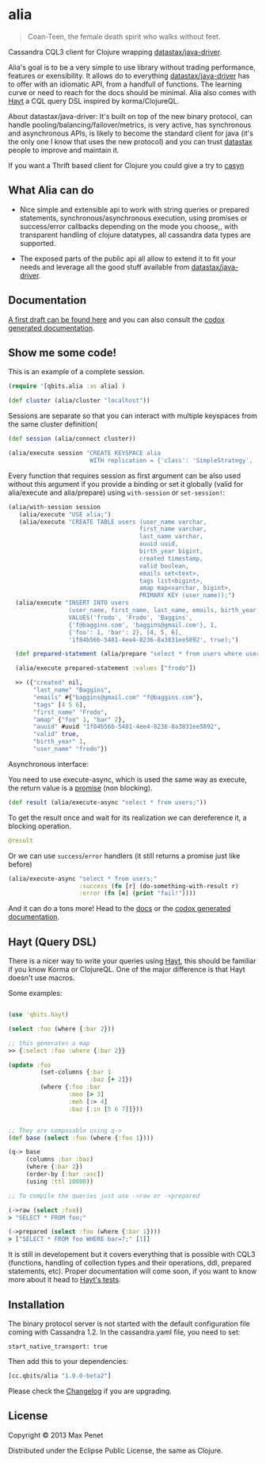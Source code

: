 # alia
<!-- [![Build Status](https://secure.travis-ci.org/mpenet/alia.png?branch=master)](http://travis-ci.org/mpenet/alia) -->

> Coan-Teen, the female death spirit who walks without feet.

Cassandra CQL3 client for Clojure wrapping [datastax/java-driver](https://github.com/datastax/java-driver).

Alia's goal is to be a very simple to use library without trading
performance, features or exensibility.
It allows do to everything
[datastax/java-driver](https://github.com/datastax/java-driver) has to offer
with an idiomatic API, from a handfull of functions. The learning
curve or need to reach for the docs should be minimal.
Alia also comes with [Hayt](#hayt-query-dsl) a CQL query DSL inspired
by korma/ClojureQL.

About datastax/java-driver:
It's built on top of the new binary protocol, can handle
pooling/balancing/failover/metrics, is very active, has synchronous and
asynchronous APIs, is likely to become the standard client for java
(it's the only one I know that uses the new protocol) and you can
trust [datastax](http://datastax.com/) people to improve and maintain
it.

If you want a Thrift based client for Clojure you could give a try to
[casyn](https://github.com/mpenet/casyn)

## What Alia can do

* Nice simple and extensible api to work with string queries or
  prepared statements, synchronous/asynchronous execution, using
  promises or success/error callbacks depending on the mode you
  choose,, with transparent handling of clojure datatypes, all
  cassandra data types are supported.


* The exposed parts of the public api all allow to extend it to fit
  your needs and leverage all the good stuff available from
  [datastax/java-driver](https://github.com/datastax/java-driver).

## Documentation

[A first draft can be found here](https://github.com/mpenet/alia/blob/master/docs/intro.md) and you can also consult the [codox generated documentation](http://mpenet.github.com/alia/#docs).

## Show me some code!

This is an example of a complete session.

```clojure
(require '[qbits.alia :as alia] )

(def cluster (alia/cluster "localhost"))
```

Sessions are separate so that you can interact with multiple
keyspaces from the same cluster definition(

```clojure
(def session (alia/connect cluster))

(alia/execute session "CREATE KEYSPACE alia
                       WITH replication = {'class': 'SimpleStrategy', 'replication_factor' : 3};")
```

Every function that requires session as first argument can be also
used without this argument if you provide a binding or set it globally (valid for
alia/execute and alia/prepare) using `with-session` or `set-session!`:

```clojure
(alia/with-session session
   (alia/execute "USE alia;")
   (alia/execute "CREATE TABLE users (user_name varchar,
                                     first_name varchar,
                                     last_name varchar,
                                     auuid uuid,
                                     birth_year bigint,
                                     created timestamp,
                                     valid boolean,
                                     emails set<text>,
                                     tags list<bigint>,
                                     amap map<varchar, bigint>,
                                     PRIMARY KEY (user_name));")
  (alia/execute "INSERT INTO users
                 (user_name, first_name, last_name, emails, birth_year, amap, tags, auuid,valid)
                 VALUES('frodo', 'Frodo', 'Baggins',
                 {'f@baggins.com', 'baggins@gmail.com'}, 1,
                 {'foo': 1, 'bar': 2}, [4, 5, 6],
                 '1f84b56b-5481-4ee4-8236-8a3831ee5892', true);")

  (def prepared-statement (alia/prepare "select * from users where user_name=?;"))

  (alia/execute prepared-statement :values ["frodo"])

  >> ({"created" nil,
       "last_name" "Baggins",
       "emails" #{"baggins@gmail.com" "f@baggins.com"},
       "tags" [4 5 6],
       "first_name" "Frodo",
       "amap" {"foo" 1, "bar" 2},
       "auuid" #uuid "1f84b56b-5481-4ee4-8236-8a3831ee5892",
       "valid" true,
       "birth_year" 1,
       "user_name" "frodo"})
```

Asynchronous interface:

You need to use execute-async, which is used the same way as execute,
the return value is a
[promise](http://clojuredocs.org/clojure_core/clojure.core/promise)
(non blocking).

```clojure
(def result (alia/execute-async "select * from users;"))

```

To get the result once and wait for its realization we can dereference
it, a blocking operation.

```clojure
@result
```

Or we can use `success`/`error` handlers (it still returns a promise
just like before)

```clojure
(alia/execute-async "select * from users;"
                    :success (fn [r] (do-something-with-result r)
                    :error (fn [e] (print "fail!"))))

```

And it can do a tons more! Head to the
[docs](https://github.com/mpenet/alia/blob/master/docs/intro.md) or
the
[codox generated documentation](http://mpenet.github.com/alia/#docs).

## Hayt (Query DSL)

There is a nicer way to write your queries using
[Hayt](https://github.com/mpenet/hayt), this should be familiar if you
know Korma or ClojureQL.
One of the major difference is that Hayt doesn't use macros.

Some examples:

```clojure

(use 'qbits.hayt)

(select :foo (where {:bar 2}))

;; this generates a map
>> {:select :foo :where {:bar 2}}

(update :foo
         (set-columns {:bar 1
                       :baz [+ 2]})
         (where {:foo :bar
                 :moo [> 3]
                 :meh [:> 4]
                 :baz [:in [5 6 7]]}))


;; They are composable using q->
(def base (select :foo (where {:foo 1})))

(q-> base
     (columns :bar :baz)
     (where {:bar 2})
     (order-by [:bar :asc])
     (using :ttl 10000))

;; To compile the queries just use ->raw or ->prepared

(->raw (select :foo))
> "SELECT * FROM foo;"

(->prepared (select :foo (where {:bar 1})))
> ["SELECT * FROM foo WHERE bar=?;" [1]]


```

It is still in developement but it covers everything that is possible
with CQL3 (functions, handling of collection types and their
operations, ddl, prepared statements, etc).
Proper documentation will come soon, if you want to know more about it head to
[Hayt's tests](https://github.com/mpenet/hayt/blob/master/test/qbits/hayt/core_test.clj).

## Installation

The binary protocol server is not started with the default
configuration file coming with Cassandra 1.2.
In the cassandra.yaml file, you need to set:

`start_native_transport: true`

Then add this to your dependencies:

```clojure
[cc.qbits/alia "1.0.0-beta2"]
```

Please check the
[Changelog](https://github.com/mpenet/alia/blob/master/CHANGELOG.md)
if you are upgrading.

## License

Copyright © 2013 Max Penet

Distributed under the Eclipse Public License, the same as Clojure.
